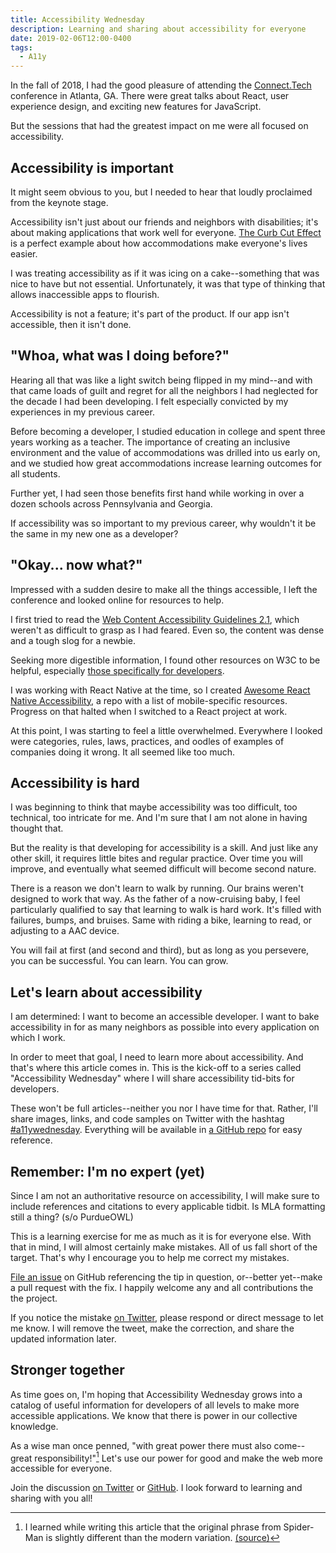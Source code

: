 ```yaml
---
title: Accessibility Wednesday
description: Learning and sharing about accessibility for everyone
date: 2019-02-06T12:00-0400
tags: 
  - A11y
---
```


In the fall of 2018, I had the good pleasure of attending the [Connect.Tech](https://connect.tech) conference in Atlanta, GA. There were great talks about React, user experience design, and exciting new features for JavaScript.

But the sessions that had the greatest impact on me were all focused on accessibility.

## Accessibility is important

It might seem obvious to you, but I needed to hear that loudly proclaimed from the keynote stage.

Accessibility isn't just about our friends and neighbors with disabilities; it's about making applications that work well for everyone. [The Curb Cut Effect](https://ssir.org/articles/entry/the_curb_cut_effect) is a perfect example about how accommodations make everyone's lives easier.

I was treating accessibility as if it was icing on a cake--something that was nice to have but not essential. Unfortunately, it was that type of thinking that allows inaccessible apps to flourish.

Accessibility is not a feature; it's part of the product. If our app isn't accessible, then it isn't done.

## "Whoa, what was I doing before?"

Hearing all that was like a light switch being flipped in my mind--and with that came loads of guilt and regret for all the neighbors I had neglected for the decade I had been developing. I felt especially convicted by my experiences in my previous career.

Before becoming a developer, I studied education in college and spent three years working as a teacher. The importance of creating an inclusive environment and the value of accommodations was drilled into us early on, and we studied how great accommodations increase learning outcomes for all students.

Further yet, I had seen those benefits first hand while working in over a dozen schools across Pennsylvania and Georgia.

If accessibility was so important to my previous career, why wouldn't it be the same in my new one as a developer?

## "Okay... now what?"

Impressed with a sudden desire to make all the things accessible, I left the conference and looked online for resources to help.

I first tried to read the [Web Content Accessibility Guidelines 2.1](https://www.w3.org/TR/WCAG21/), which weren't as difficult to grasp as I had feared. Even so, the content was dense and a tough slog for a newbie.

Seeking more digestible information, I found other resources on W3C to be helpful, especially [those specifically for developers](https://www.w3.org/WAI/roles/developers/).

I was working with React Native at the time, so I created [Awesome React Native Accessibility](https://github.com/SeanMcP/awesome-react-native-accessibility), a repo with a list of mobile-specific resources. Progress on that halted when I switched to a React project at work.

At this point, I was starting to feel a little overwhelmed. Everywhere I looked were categories, rules, laws, practices, and oodles of examples of companies doing it wrong. It all seemed like too much.

## Accessibility is hard

I was beginning to think that maybe accessibility was too difficult, too technical, too intricate for me. And I'm sure that I am not alone in having thought that.

But the reality is that developing for accessibility is a skill. And just like any other skill, it requires little bites and regular practice. Over time you will improve, and eventually what seemed difficult will become second nature.

There is a reason we don't learn to walk by running. Our brains weren't designed to work that way. As the father of a now-cruising baby, I feel particularly qualified to say that learning to walk is hard work. It's filled with failures, bumps, and bruises. Same with riding a bike, learning to read, or adjusting to a AAC device.

You will fail at first (and second and third), but as long as you persevere, you can be successful. You can learn. You can grow.

## Let's learn about accessibility

I am determined: I want to become an accessible developer. I want to bake accessibility in for as many neighbors as possible into every application on which I work.

In order to meet that goal, I need to learn more about accessibility. And that's where this article comes in. This is the kick-off to a series called "Accessibility Wednesday" where I will share accessibility tid-bits for developers.

These won't be full articles--neither you nor I have time for that. Rather, I'll share images, links, and code samples on Twitter with the hashtag [#a11ywednesday](https://twitter.com/hashtag/a11ywednesday). Everything will be available in [a GitHub repo](https://github.com/SeanMcP/accessibility-wednesday) for easy reference.

## Remember: I'm no expert (yet)

Since I am not an authoritative resource on accessibility, I will make sure to include references and citations to every applicable tidbit. Is MLA formatting still a thing? (s/o PurdueOWL)

This is a learning exercise for me as much as it is for everyone else. With that in mind, I will almost certainly make mistakes. All of us fall short of the target. That's why I encourage you to help me correct my mistakes.

[File an issue](https://github.com/SeanMcP/accessibility-wednesday/issues/new) on GitHub referencing the tip in question, or--better yet--make a pull request with the fix. I happily welcome any and all contributions the the project.

If you notice the mistake [on Twitter](https://twitter.com/snmcp), please respond or direct message to let me know. I will remove the tweet, make the correction, and share the updated information later.

## Stronger together

As time goes on, I'm hoping that Accessibility Wednesday grows into a catalog of useful information for developers of all levels to make more accessible applications. We know that there is power in our collective knowledge.

As a wise man once penned, "with great power there must also come--great responsibility!"[^1] Let's use our power for good and make the web more accessible for everyone.

Join the discussion [on Twitter](https://twitter.com/hashtag/a11ywednesday) or [GitHub](https://github.com/SeanMcP/accessibility-wednesday). I look forward to learning and sharing with you all!

[^1]: I learned while writing this article that the original phrase from Spider-Man is slightly different than the modern variation. [(source)](http://www.quotecounterquote.com/2012/07/with-great-power-comes-great.html)
